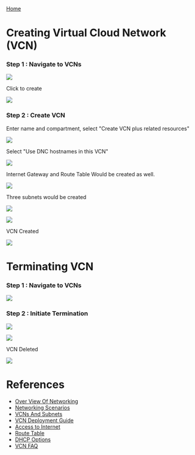 [Home](../README.md)

# Creating Virtual Cloud Network (VCN)

### Step 1 : Navigate to VCNs

![](../resources/goto-vcn.png)

Click to create

![](../resources/click-create-vcn.png)

### Step 2 : Create VCN

Enter name and compartment, select "Create VCN plus related resources"

![](../resources/create-vcn-name.png)

Select "Use DNC hostnames in this VCN"

![](../resources/vcn-dns-resolution.png)

Internet Gateway and Route Table Would be created as well.

![](../resources/vnc-ig-rt.png)

Three subnets would be created

![](../resources/vcn-subnets.png)

![](../resources/vcn-details.png)

VCN Created

![](../resources/vcn-created.png)



# Terminating VCN

### Step 1 : Navigate to VCNs

![](../resources/goto-vcn.png)

### Step 2 : Initiate Termination

![](../resources/vcn-initiate-termination.png)

![](../resources/vcn-delete-confirmation.png)

VCN Deleted

![](../resources/vcn-deleted.png)



# References
* [Over View Of Networking](https://docs.cloud.oracle.com/iaas/Content/Network/Concepts/overview.htm)
* [Networking Scenarios](https://docs.cloud.oracle.com/iaas/Content/Network/Concepts/scenarios.htm)
* [VCNs And Subnets](https://docs.cloud.oracle.com/iaas/Content/Network/Tasks/managingVCNs.htm)
* [VCN Deployment Guide](https://cloud.oracle.com/iaas/whitepapers/vcn-deployment-guide.pdf)
* [Access to Internet](https://docs.cloud.oracle.com/iaas/Content/Network/Concepts/internetaccess.htm)
* [Route Table](https://docs.cloud.oracle.com/iaas/Content/Network/Tasks/managingroutetables.htm)
* [DHCP Options](https://docs.cloud.oracle.com/iaas/Content/Network/Tasks/managingDHCP.htm)
* [VCN FAQ](https://cloud.oracle.com/en_US/bare-metal-network/vcn/faq)